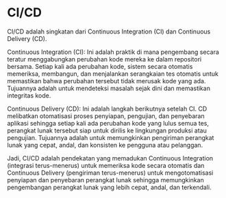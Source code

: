 # CI/CD

CI/CD adalah singkatan dari Continuous Integration (CI) dan Continuous Delivery (CD).

Continuous Integration (CI): Ini adalah praktik di mana pengembang secara teratur menggabungkan perubahan kode mereka ke dalam repositori bersama. Setiap kali ada perubahan kode, sistem secara otomatis memeriksa, membangun, dan menjalankan serangkaian tes otomatis untuk memastikan bahwa perubahan tersebut tidak merusak kode yang ada. Tujuannya adalah untuk mendeteksi masalah sejak dini dan memastikan integritas kode.

Continuous Delivery (CD): Ini adalah langkah berikutnya setelah CI. CD melibatkan otomatisasi proses penyiapan, pengujian, dan penyebaran aplikasi sehingga setiap kali ada perubahan kode yang lulus semua tes, perangkat lunak tersebut siap untuk dirilis ke lingkungan produksi atau pengujian. Tujuannya adalah untuk memungkinkan pengiriman perangkat lunak yang cepat, andal, dan konsisten ke pengguna atau pelanggan.

Jadi, CI/CD adalah pendekatan yang memadukan Continuous Integration (integrasi terus-menerus) untuk memeriksa kode secara otomatis dan Continuous Delivery (pengiriman terus-menerus) untuk mengotomatisasi penyiapan dan penyebaran perangkat lunak sehingga memungkinkan pengembangan perangkat lunak yang lebih cepat, andal, dan terkendali.
